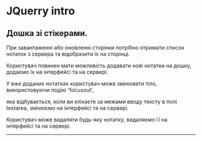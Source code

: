 # JQuerry intro

## Дошка зі стікерами. 

При завантаженні або оновленні сторінки потрібно отримати список нотаток з сервера та відобразити їх на сторінці.

Користувач повинен мати можливість додавати нові нотатки на дошку, додаємо їх на інтерфейсі та на сервері.

У вже доданих нотатках користувач може змінювати тіло, використовуючи подію 'focusout',

яка відбувається, коли ви клікаєте за межами вводу тексту в полі textarea, змінюємо на інтерфейсі та на сервері.

Користувач може видаляти будь-яку нотатку, видаляємо її на інтерфейсі та на сервері.

___